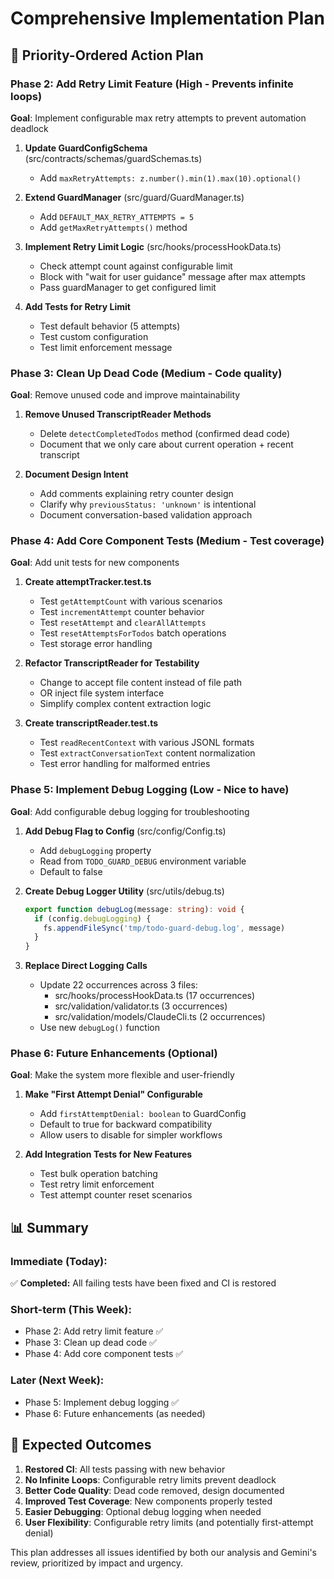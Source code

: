 # Comprehensive Implementation Plan

## 🎯 Priority-Ordered Action Plan

### Phase 2: Add Retry Limit Feature (High - Prevents infinite loops)

**Goal**: Implement configurable max retry attempts to prevent automation deadlock

1. **Update GuardConfigSchema** (src/contracts/schemas/guardSchemas.ts)
   - Add `maxRetryAttempts: z.number().min(1).max(10).optional()`

2. **Extend GuardManager** (src/guard/GuardManager.ts)
   - Add `DEFAULT_MAX_RETRY_ATTEMPTS = 5`
   - Add `getMaxRetryAttempts()` method

3. **Implement Retry Limit Logic** (src/hooks/processHookData.ts)
   - Check attempt count against configurable limit
   - Block with "wait for user guidance" message after max attempts
   - Pass guardManager to get configured limit

4. **Add Tests for Retry Limit**
   - Test default behavior (5 attempts)
   - Test custom configuration
   - Test limit enforcement message

### Phase 3: Clean Up Dead Code (Medium - Code quality)

**Goal**: Remove unused code and improve maintainability

1. **Remove Unused TranscriptReader Methods**
   - Delete `detectCompletedTodos` method (confirmed dead code)
   - Document that we only care about current operation + recent transcript

2. **Document Design Intent**
   - Add comments explaining retry counter design
   - Clarify why `previousStatus: 'unknown'` is intentional
   - Document conversation-based validation approach

### Phase 4: Add Core Component Tests (Medium - Test coverage)

**Goal**: Add unit tests for new components

1. **Create attemptTracker.test.ts**
   - Test `getAttemptCount` with various scenarios
   - Test `incrementAttempt` counter behavior
   - Test `resetAttempt` and `clearAllAttempts`
   - Test `resetAttemptsForTodos` batch operations
   - Test storage error handling

2. **Refactor TranscriptReader for Testability**
   - Change to accept file content instead of file path
   - OR inject file system interface
   - Simplify complex content extraction logic

3. **Create transcriptReader.test.ts**
   - Test `readRecentContext` with various JSONL formats
   - Test `extractConversationText` content normalization
   - Test error handling for malformed entries

### Phase 5: Implement Debug Logging (Low - Nice to have)

**Goal**: Add configurable debug logging for troubleshooting

1. **Add Debug Flag to Config** (src/config/Config.ts)
   - Add `debugLogging` property
   - Read from `TODO_GUARD_DEBUG` environment variable
   - Default to false

2. **Create Debug Logger Utility** (src/utils/debug.ts)

   ```typescript
   export function debugLog(message: string): void {
     if (config.debugLogging) {
       fs.appendFileSync('tmp/todo-guard-debug.log', message)
     }
   }
   ```

3. **Replace Direct Logging Calls**
   - Update 22 occurrences across 3 files:
     - src/hooks/processHookData.ts (17 occurrences)
     - src/validation/validator.ts (3 occurrences)
     - src/validation/models/ClaudeCli.ts (2 occurrences)
   - Use new `debugLog()` function

### Phase 6: Future Enhancements (Optional)

**Goal**: Make the system more flexible and user-friendly

1. **Make "First Attempt Denial" Configurable**
   - Add `firstAttemptDenial: boolean` to GuardConfig
   - Default to true for backward compatibility
   - Allow users to disable for simpler workflows

2. **Add Integration Tests for New Features**
   - Test bulk operation batching
   - Test retry limit enforcement
   - Test attempt counter reset scenarios

## 📊 Summary

### Immediate (Today):

✅ **Completed:** All failing tests have been fixed and CI is restored

### Short-term (This Week):

- Phase 2: Add retry limit feature ✅
- Phase 3: Clean up dead code ✅
- Phase 4: Add core component tests ✅

### Later (Next Week):

- Phase 5: Implement debug logging ✅
- Phase 6: Future enhancements (as needed)

## 🚀 Expected Outcomes

1. **Restored CI**: All tests passing with new behavior
2. **No Infinite Loops**: Configurable retry limits prevent deadlock
3. **Better Code Quality**: Dead code removed, design documented
4. **Improved Test Coverage**: New components properly tested
5. **Easier Debugging**: Optional debug logging when needed
6. **User Flexibility**: Configurable retry limits (and potentially first-attempt denial)

This plan addresses all issues identified by both our analysis and Gemini's review, prioritized by impact and urgency.
